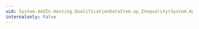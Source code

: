 ```yaml
---
uid: System.AddIn.Hosting.QualificationDataItem.op_Inequality(System.AddIn.Hosting.QualificationDataItem,System.AddIn.Hosting.QualificationDataItem)
internalonly: False
---
```

